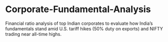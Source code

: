 # Corporate-Fundamental-Analysis
Financial ratio analysis of top Indian corporates to evaluate how India’s fundamentals stand amid U.S. tariff hikes (50% duty on exports) and NIFTY trading near all-time highs.
